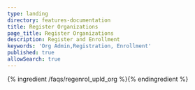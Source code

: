 ```yaml
---
type: landing
directory: features-documentation
title: Register Organizations
page_title: Register Organizations
description: Register and Enrollment
keywords: 'Org Admin,Registration, Enrollment'
published: true
allowSearch: true
---
```



{% ingredient /faqs/regenrol_upld_org %}{% endingredient %}
